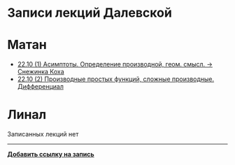 # Записи лекций Далевской


# Матан
- [22.10 (1) Асимптоты. Определение производной, геом. смысл. -> Снежинка Коха](https://www.twitch.tv/videos/2282333830)
- [22.10 (2) Производные простых функций, сложные производные. Дифференциал](https://www.twitch.tv/videos/2282333830?t=02h07m24s)


# Линал

Записанных лекций нет

---

**[Добавить ссылку на запись](https://github.com/nawinds/m3104-links/edit/master/src/pages/math-lecture-recordings.md)**

